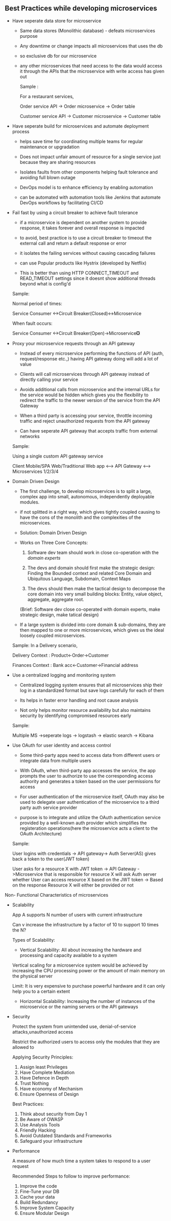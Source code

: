 ## Best Practices while developing microservices

- Have seperate data store for microservice

  - Same data stores (Monolithic database) - defeats microservices purpose

  - Any downtime or change impacts all microservices that uses the db

  - so exclusive db for our microservice

  - any other microservices that need access to the data would access it through the APIs that the microservice with write access has given out

    Sample :

    For a restaurant services,

    Order service API -> Order microservice -> Order table

    Customer service API -> Customer microservice -> Customer table

- Have seperate build for microservices and automate deployment process

  - helps save time for coordinating multiple teams for regular maintenance or upgradation

  - Does not impact unfair amount of resource for a single service just because they are sharing resources

  - Isolates faults from other components helping fault tolerance and avoiding full blown outage

  - DevOps model is to enhance efficiency by enabling automation

  - can be automated with automation tools like Jenkins that automate DevOps workflows by facilitating CI/CD

- Fail fast by using a circuit breaker to achieve fault tolerance

  - if a microservice is dependent on another system to provide response, it takes forever and overall response is impacted

  - to avoid, best practice is to use a circuit breaker to timeout the external call and return a default response or error

  - it isolates the failing services without causing cascading failures

  - can use Popular products like Hystrix (developed by Netflix)

  - This is better than using HTTP CONNECT_TIMEOUT and READ_TIMEOUT settings since it doesnt show additional threads beyond what is config'd

  Sample:

  Normal period of times:

  Service Consumer <->Circuit Breaker(Closed)<->Microservice

  When fault occurs:

  Service Consumer <->Circuit Breaker(Open)->Microservice❎

- Proxy your microservice requests through an API gateway

  - Instead of every microservice performing the functions of API (auth, request/response etc.,) having API gateway doing will add a lot of value

  - Clients will call microservices through API gateway instead of directly calling your service

  - Avoids additional calls from microservice and the internal URLs for the service would be hidden which gives you the flexibility to redirect the traffic to the newer version of the service from the API Gateway

  - When a third party is accessing your service, throttle incoming traffic and reject unauthorized requests from the API gateway

  - Can have seperate API gateway that accepts traffic from external networks

  Sample:

  Using a single custom API gateway service

  Client Mobile/SPA Web/Traditional Web app <--> API Gateway <--> Microservices 1/2/3/4

- Domain Driven Design

  - The first challenge, to develop microservices is to split a large, complex app into small, autonomous, independently deployable modules.

  - if not splitted in a right way, which gives tightly coupled causing to have the cons of the monolith and the complexities of the microservices.

  - Solution: Domain Driven Design

  - Works on Three Core Concepts:

    1. Software dev team should work in close co-operation with the _domain experts_

    2. The devs and domain should first make the strategic design: Finding the Bounded context and related Core Domain and Ubiquitous Language, Subdomain, Context Maps

    3. The devs should then make the tactical design to decompose the core domain into very small building blocks: Entity, value object, aggregate, aggregate root.

    (Brief: Software dev close co-operated with domain experts, make strategic design, make tatical design)

  - If a large system is divided into core domain & sub-domains, they are then mapped to one or more microservices, which gives us the ideal loosely coupled microservices.

  Sample:
  In a Delivery scenario,

  Delivery Context : Product<-Order->Customer

  Finances Context : Bank acc<-Customer->Financial address

- Use a centralized logging and monitoring system

  - Centralized logging system ensures that all microservices ship their log in a standardized format but save logs carefully for each of them

  - Its helps in faster error handling and root cause analysis

  - Not only helps monitor resource availability but also maintains security by identifying compromised resources early

  Sample:

  Multiple MS ->seperate logs -> logstash -> elastic search -> Kibana

- Use OAuth for user identity and access control

  - Some third-party apps need to access data from different users or integrate data from multiple users

  - With OAuth, when third-party app accesses the service, the app prompts the user to authorize to use the corresponding access authority and generates a token based on the user permissions for access

  - For user authentication of the microservice itself, OAuth may also be used to delegate user authentication of the microservice to a third party auth service provider

  - purpose is to integrate and utilize the OAuth authentication service provided by a well-known auth provider which simplifies the registeration operations(here the microservice acts a client to the OAuth Architecture)

  Sample:

  User logins with credentials -> API gateway-> Auth Server(AS) gives back a token to the user(JWT token)

  User asks for a resource X with JWT token -> API Gateway ->Microservice that is responsible for resource X will ask Auth server whether User can access resource X based on the JWT token -> Based on the response Resource X will either be provided or not

Non- Functional Characteristics of microservices

- Scalability

  App A supports N number of users with current infrastructure

  Can v increase the infrastructure by a factor of 10 to support 10 times the N?

  Types of Scalability:

  - Vertical Scalability: All about increasing the hardware and processing and capacity available to a system

  Vertical scaling for a microservice system would be achieved by increasing the CPU processing power or the amount of main memory on the physical server

  Limit: It is very expensive to purchase powerful hardware and it can only help you to a certain extent

  - Horizontal Scalability: Increasing the number of instances of the microservice or the naming servers or the API gateways

- Security

  Protect the system from unintended use, denial-of-service attacks,unauthorized access

  Restrict the authorized users to access only the modules that they are allowed to

  Applying Security Principles:

  1. Assign least Privileges
  2. Have Complete Mediation
  3. Have Defence in Depth
  4. Trust Nothing
  5. Have economy of Mechanism
  6. Ensure Openness of Design

  Best Practices:

  1. Think about security from Day 1
  2. Be Aware of OWASP
  3. Use Analysis Tools
  4. Friendly Hacking
  5. Avoid Outdated Standards and Frameworks
  6. Safeguard your infrastructure

- Performance

  A measure of how much time a system takes to respond to a user request

  Recommended Steps to follow to improve performance:

  1. Improve the code
  2. Fine-Tune your DB
  3. Cache your data
  4. Build Redundancy
  5. Improve System Capacity
  6. Ensure Modular Design
